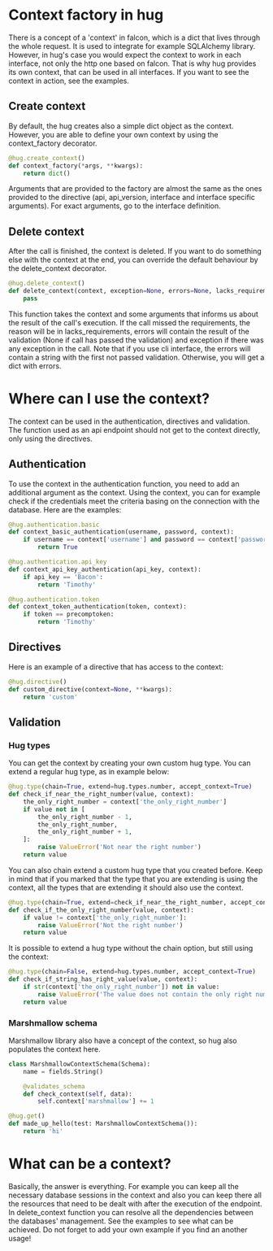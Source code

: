 Context factory in hug
======================

There is a concept of a 'context' in falcon, which is a dict that lives through the whole request. It is used to integrate
for example SQLAlchemy library. However, in hug's case you would expect the context to work in each interface, not
only the http one based on falcon. That is why hug provides its own context, that can be used in all interfaces.
If you want to see the context in action, see the examples.

## Create context

By default, the hug creates also a simple dict object as the context. However, you are able to define your own context
by using the context_factory decorator.

```py
@hug.create_context()
def context_factory(*args, **kwargs):
    return dict()
```

Arguments that are provided to the factory are almost the same as the ones provided to the directive
(api, api_version, interface and interface specific arguments). For exact arguments, go to the interface definition.

## Delete context

After the call is finished, the context is deleted. If you want to do something else with the context at the end, you
can override the default behaviour by the delete_context decorator.

```py
@hug.delete_context()
def delete_context(context, exception=None, errors=None, lacks_requirement=None):
    pass
```

This function takes the context and some arguments that informs us about the result of the call's execution.
If the call missed the requirements, the reason will be in lacks_requirements, errors will contain the result of the
validation (None if call has passed the validation) and exception if there was any exception in the call.
Note that if you use cli interface, the errors will contain a string with the first not passed validation. Otherwise,
you will get a dict with errors.


Where can I use the context?
============================

The context can be used in the authentication, directives and validation. The function used as an api endpoint
should not get to the context directly, only using the directives.

## Authentication

To use the context in the authentication function, you need to add an additional argument as the context.
Using the context, you can for example check if the credentials meet the criteria basing on the connection with the
database.
Here are the examples:

```py
@hug.authentication.basic
def context_basic_authentication(username, password, context):
    if username == context['username'] and password == context['password']:
        return True

@hug.authentication.api_key
def context_api_key_authentication(api_key, context):
    if api_key == 'Bacon':
        return 'Timothy'

@hug.authentication.token
def context_token_authentication(token, context):
    if token == precomptoken:
        return 'Timothy'
```

## Directives

Here is an example of a directive that has access to the context:


```py
@hug.directive()
def custom_directive(context=None, **kwargs):
    return 'custom'
```

## Validation

### Hug types

You can get the context by creating your own custom hug type. You can extend a regular hug type, as in example below:


```py
@hug.type(chain=True, extend=hug.types.number, accept_context=True)
def check_if_near_the_right_number(value, context):
    the_only_right_number = context['the_only_right_number']
    if value not in [
        the_only_right_number - 1,
        the_only_right_number,
        the_only_right_number + 1,
    ]:
        raise ValueError('Not near the right number')
    return value
```

You can also chain extend a custom hug type that you created before. Keep in mind that if you marked that
the type that you are extending is using the context, all the types that are extending it should also use the context.


```py
@hug.type(chain=True, extend=check_if_near_the_right_number, accept_context=True)
def check_if_the_only_right_number(value, context):
    if value != context['the_only_right_number']:
        raise ValueError('Not the right number')
    return value
```

It is possible to extend a hug type without the chain option, but still using the context:


```py
@hug.type(chain=False, extend=hug.types.number, accept_context=True)
def check_if_string_has_right_value(value, context):
    if str(context['the_only_right_number']) not in value:
        raise ValueError('The value does not contain the only right number')
    return value
```

### Marshmallow schema

Marshmallow library also have a concept of the context, so hug also populates the context here.


```py
class MarshmallowContextSchema(Schema):
    name = fields.String()

    @validates_schema
    def check_context(self, data):
        self.context['marshmallow'] += 1

@hug.get()
def made_up_hello(test: MarshmallowContextSchema()):
    return 'hi'
```

What can be a context?
======================

Basically, the answer is everything. For example you can keep all the necessary database sessions in the context
and also you can keep there all the resources that need to be dealt with after the execution of the endpoint.
In delete_context function you can resolve all the dependencies between the databases' management.
See the examples to see what can be achieved. Do not forget to add your own example if you find an another usage!
